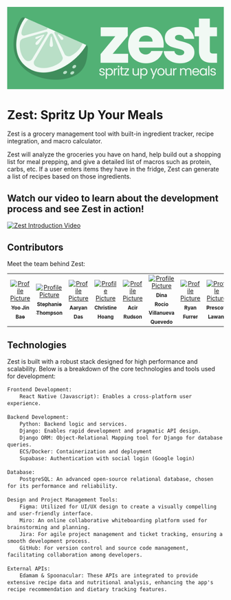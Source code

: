 ![Zest Logo](image.png)


# Zest: Spritz Up Your Meals


Zest is a grocery management tool with built-in ingredient tracker, recipe integration, and macro calculator.

Zest will analyze the groceries you have on hand, help build out a shopping list for meal prepping, and give a detailed list of macros such as protein, carbs, etc. If a user enters items they have in the fridge, Zest can generate a list of recipes based on those ingredients.

## Watch our video to learn about the development process and see Zest in action!

[![Zest Introduction Video](http://img.youtube.com/vi/j5szZXsyxWs/0.jpg)](http://www.youtube.com/watch?v=j5szZXsyxWs "Zest Introduction Video")

## Contributors

Meet the team behind Zest:

<table>
  <tr>
    <td align="center" width="200">
      <a href="https://www.linkedin.com/in/bae-yoojin/">
        <img src="https://media.licdn.com/dms/image/D5603AQFCAqmx2XiFQA/profile-displayphoto-shrink_400_400/0/1711556780176?e=1719446400&v=beta&t=ZkMxgPDj8BpIsLlnxJ9q1300T5NphX0DVW5vTuTBfmM" width="100px;" alt="Profile Picture"/><br />
        <sub><b>Yoo Jin Bae</b></sub>
      </a><br />
    </td>
    <td align="center" width="200">
      <a href="https://www.linkedin.com/in/stephthomp/">
        <img src="https://media.licdn.com/dms/image/D5635AQGfxBs5vTt2QQ/profile-framedphoto-shrink_400_400/0/1709677358791?e=1714507200&v=beta&t=y1sMJ-P92m1QVp5G0Hia8rkT8Uz96LjJzCwI5jwBM6k" width="100px;" alt="Profile Picture"/><br />
        <sub><b>Stephanie Thompson</b></sub>
      </a><br />
    </td>
    <td align="center" width="200">
      <a href="https://www.linkedin.com/in/aaryan-das/">
        <img src="https://media.licdn.com/dms/image/D5603AQHYViwIymsh-w/profile-displayphoto-shrink_400_400/0/1704486978483?e=1719446400&v=beta&t=bbDm6qs_vMQWQvEuesV1g6aDL4P89EXKxRuzKNXoZn4" width="100px;" alt="Profile Picture"/><br />
        <sub><b>Aaryan Das</b></sub>
      </a><br />
    </td>
    <td align="center" width="200">
      <a href="https://www.linkedin.com/in/christine-hoang-profile/">
        <img src="https://media.licdn.com/dms/image/D5603AQGExGf0D4scgQ/profile-displayphoto-shrink_400_400/0/1710947655283?e=1719446400&v=beta&t=20e0qq4Bkpj8ZkiwB8wrrQilheluWVbQq2OZILXJCpA" width="100px;" alt="Profile Picture"/><br />
        <sub><b>Christine Hoang</b></sub>
      </a><br />
      <td align="center" width="200">
      <a href="https://www.linkedin.com/in/acir-rudson/">
        <img src="https://media.licdn.com/dms/image/D4D03AQF5HpnkN-W87Q/profile-displayphoto-shrink_400_400/0/1678756658767?e=1719446400&v=beta&t=gcFlYFR-ms1lDj192-iBlLYLglTl9khIQvFYKQ7eb2Y" width="100px;" alt="Profile Picture"/><br />
        <sub><b>Acir Rudson</b></sub>
      </a><br />
    </td>
    <td align="center" width="200">
      <a href="https://www.linkedin.com/in/dinavillanueva/">
        <img src="https://media.licdn.com/dms/image/C4E03AQGi9Al3RrlfCg/profile-displayphoto-shrink_400_400/0/1638644414380?e=1719446400&v=beta&t=h3IV5kP5nFoL6W8pDrEMqDyJJd1EtDotrqbelCPIB2Y" width="100px;" alt="Profile Picture"/><br />
        <sub><b>Dina Rocio Villanueva Quevedo</b></sub>
      </a><br />
    </td>
    <td align="center" width="200">
      <a href="https://www.linkedin.com/in/ryanfurrer/">
        <img src="https://media.licdn.com/dms/image/D4E03AQHLpQNIJ0yncg/profile-displayphoto-shrink_400_400/0/1706234525939?e=1719446400&v=beta&t=P5zRH5OdnHdDN6uMW9eicFBIv68ZaJZ10RbiPbNCB6g" width="100px;" alt="Profile Picture"/><br />
        <sub><b>Ryan Furrer</b></sub>
      </a><br />
    </td>
    <td align="center" width="200">
      <a href="https://www.linkedin.com/in/prescott-lawani/">
        <img src="https://media.licdn.com/dms/image/D5635AQHUqjK-Ke3VyA/profile-framedphoto-shrink_400_400/0/1706976777953?e=1714507200&v=beta&t=bHK2-1A2wl7A1DFieWq713xnJYbZnBAkfADEf6KCc00" width="100px;" alt="Profile Picture"/><br />
        <sub><b>Prescott Lawani</b></sub>
      </a><br />
    </td>
    <td align="center" width="200">
      <a href="https://www.linkedin.com/in/christophercluney/">
        <img src="https://media.licdn.com/dms/image/D5603AQFv34etr8RA0Q/profile-displayphoto-shrink_400_400/0/1709700424660?e=1719446400&v=beta&t=MsltnuixemT0mzg0rh4RVujgflLO0Fiz3kqdJI4wCsM" width="100px;" alt="Profile Picture"/><br />
        <sub><b>Christopher Cluney</b></sub>
      </a><br />
    </td>
  </tr>
</table>

## Technologies

Zest is built with a robust stack designed for high performance and scalability. Below is a breakdown of the core technologies and tools used for development:

    Frontend Development:
        React Native (Javascript): Enables a cross-platform user experience.

    Backend Development:
        Python: Backend logic and services.
        Django: Enables rapid development and pragmatic API design.
        Django ORM: Object-Relational Mapping tool for Django for database queries.
        ECS/Docker: Containerization and deployment
        Supabase: Authentication with social login (Google login)

    Database:
        PostgreSQL: An advanced open-source relational database, chosen for its performance and reliability.

    Design and Project Management Tools:
        Figma: Utilized for UI/UX design to create a visually compelling and user-friendly interface.
        Miro: An online collaborative whiteboarding platform used for brainstorming and planning.
        Jira: For agile project management and ticket tracking, ensuring a smooth development process.
        GitHub: For version control and source code management, facilitating collaboration among developers.

    External APIs:
        Edamam & Spoonacular: These APIs are integrated to provide extensive recipe data and nutritional analysis, enhancing the app's recipe recommendation and dietary tracking features.
